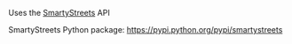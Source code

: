 Uses the [SmartyStreets](https://www.google.com/search?q=smartystreets&oq=smartystreets&aqs=chrome..69i57j69i60l3j0l2.2303j0j7&sourceid=chrome&ie=UTF-8) API

SmartyStreets Python package: https://pypi.python.org/pypi/smartystreets
